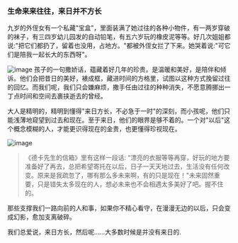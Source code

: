 ### 生命来来往往，来日并不方长

 九岁的外侄女有一个私藏"宝盒"，里面装满了她过往的各种小物件，有一两岁穿破的袜子，有三四岁幼儿园发的自动铅笔，有五六岁玩的橡皮泥等等。好几次姐姐都说:"把它们都扔了，留着也没用，占地方。"都被外侄女拦了下来。她哭着说:"可它们是陪我一起长大的东西呀"。

 ![image](https://zhaishuangshuang.github.io/images/blog/handrail.jpeg)
 孩子的一句撒娇话，蕴藏着好几年的珍贵。是温暖和美好，是陪伴和倾诉。他们会把昔日的美好，裱成框，藏进时间的方格里，试图以这种方式挽留过往的回忆。而我们呢，我们只会嫌麻烦，撒手任由过往的种种消失，不愿意腾挪出一丁点时间和空间去裹挟逝去的曾经。


 大人是精明的，精明到懂得"来日方长，不必急于一时"的深刻，而小孩呢，他们只能浅薄地窥望到过去和现在。至于来日，他们的眼界是够不着的。一个对"以后"这个概念模糊的人，才能更识得现在的金贵，也更懂得珍视现在。

![image](https://zhaishuangshuang.github.io/images/blog/coffee.jpeg)
>《德卡先生的信箱》里有这样一段话:
“漂亮的衣服等等再穿，好玩的地方要准备好了再去，总把希望寄托在以后，日子一天天地过去，生活没有任何改变。原来是我疏忽了，哪有那么多未来啊，有的只是现在！"未来固然重要，只是错失太多现在的人，想必未来也不会相遇太多美好了吧。握不住的。

那些支撑我们一路向前的人和事，如果你不精心看守，在漫漫无边的以后，只会变成幻影，愈加支离破碎。

我们总爱说，来日方长，然后呢……大多数时候是并没有来日的.